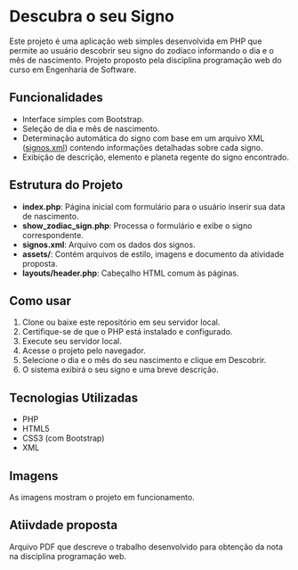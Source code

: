 # Descubra o seu Signo

Este projeto é uma aplicação web simples desenvolvida em PHP que permite ao usuário descobrir seu signo do zodíaco informando o dia e o mês de nascimento. Projeto proposto pela disciplina programação web do curso em Engenharia de Software.

## Funcionalidades

- Interface simples com Bootstrap.
- Seleção de dia e mês de nascimento.
- Determinação automática do signo com base em um arquivo XML ([signos.xml](signos.xml)) contendo informações detalhadas sobre cada signo.
- Exibição de descrição, elemento e planeta regente do signo encontrado.

## Estrutura do Projeto

- **index.php**: Página inicial com formulário para o usuário inserir sua data de nascimento.
- **show_zodiac_sign.php**: Processa o formulário e exibe o signo correspondente.
- **signos.xml**: Arquivo com os dados dos signos.
- **assets/**: Contém arquivos de estilo, imagens e documento da atividade proposta.
- **layouts/header.php**: Cabeçalho HTML comum às páginas.

## Como usar

1. Clone ou baixe este repositório em seu servidor local.
2. Certifique-se de que o PHP está instalado e configurado.
3. Execute seu servidor local.
4. Acesse o projeto pelo navegador.
5. Selecione o dia e o mês do seu nascimento e clique em Descobrir.
6. O sistema exibirá o seu signo e uma breve descrição.

## Tecnologias Utilizadas

- PHP
- HTML5
- CSS3 (com Bootstrap)
- XML

## Imagens

As imagens mostram o projeto em funcionamento.

## Atiivdade proposta

Arquivo PDF que descreve o trabalho desenvolvido para obtenção da nota na disciplina programação web.
